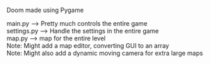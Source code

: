 Doom made using Pygame

main.py --> Pretty much controls the entire game  
settings.py --> Handle the settings in the entire game  
map.py --> map for the entire level  
Note: Might add a map editor, converting GUI to an array  
Note: Might also add a dynamic moving camera for extra large maps
